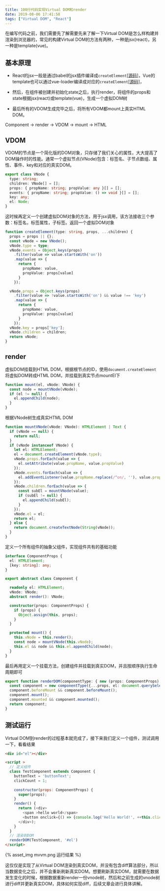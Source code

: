 ```yaml
---
title: 100行代码实现Virtual DOM和render
date: 2019-08-06 17:41:58
tags: ["Virtual DOM", "React"]
---
```

在编写代码之前，我们需要先了解需要先来了解一下Virtual DOM是怎么样构建并渲染到浏览器的，常见的构建Virtual DOM的方法有两种，一种是jsx(react)，另一种是template(vue)。
<!--more-->

## 基本原理
* React的jsx一般是通过babel的jsx插件编译成`createElement`[[源码]](https://github.com/facebook/react/blob/v16.13.1/packages/react/src/ReactElement.js#L348)，Vue的template也可以通过vue-loader编译成对应的`createElement`[[源码]](https://github.com/vuejs/vue/blob/v2.6.11/src/core/vdom/create-element.js#L28)，

* 然后，在组件被创建并初始化state之后，执行render，将组件的props和state根据jsx(react)或template(vue)，生成一个虚拟DOM树

* 最后所有的VDOM生成完毕之后，将所有VDOM都mount上真实HTML DOM。

Component -> render -> VDOM -> mount -> HTML

## VDOM
VDOM的节点是一个简化版的DOM对象，只存储了我们关心的属性，大大提高了DOM操作时的性能。通常一个虚拟节点(VNode)包含：标签名、子节点数组、属性、事件、key和对应的真实DOM。
```ts
export class VNode {
  type: string;
  children: VNode[] = [];
  props: { propName: string; propValue: any }[] = [];
  events: { propName: string; propValue: () => void }[] = [];
  key: any;
  el: Node;
}
```

这时候再定义一个创建虚拟DOM对象的方法，用于jsx调用，该方法接收三个参数：标签名，标签属性，子标签。返回一个虚拟DOM对象
```ts
function createElement(type: string, props, ...children) {
  props = props || {};
  const vNode = new VNode();
  vNode.type = type;
  vNode.events = Object.keys(props)
    .filter(value => value.startsWith('on'))
    .map(value => {
      return {
        propName: value,
        propValue: props[value]
      }
    });

  vNode.props = Object.keys(props)
    .filter(value => !value.startsWith('on') && value !== 'key')
    .map(value => {
      return {
        propName: value,
        propValue: props[value]
      }
    });
  vNode.key = props['key'];
  vNode.children = children;
  return vNode;
}
```

## render

虚拟DOM挂载到HTML DOM，根据根节点的ID，使用`document.createElement`将虚拟DOM转成HTML DOM，并挂载到真实节点mountEl下
```ts
function mount(el, vNode: VNode) {
  const node = mountVNode(vNode);
  if (el != null) {
    el.appendChild(node);
  }
}
```

根据VNode树生成真实HTML DOM
```ts
function mountVNode(vNode: VNode): HTMLElement | Text {
  if (vNode == null) {
    return null;
  }
  if (vNode instanceof VNode) {
    let el: HTMLElement;
    el = document.createElement(vNode.type);
    vNode.props.forEach(value => {
      el.setAttribute(value.propName, value.propValue)
    });
    vNode.events.forEach(value => {
      el.addEventListener(value.propName.replace(/^on/, ''), value.propValue);
    });
    vNode.children.forEach(value => {
      const subEl = mountVNode(value);
      if (subEl != null) {
        el.appendChild(subEl);
      }
    });
    vNode.el = el;
    return el;
  } else {
    return document.createTextNode(String(vNode));
  }
}
```

定义一个所有组件的抽象父组件，实现组件共有的基础功能

```ts
interface ComponentProps {
  el: HTMLElement;
  [key: string]: any;
}

export abstract class Component {

  readonly el: HTMLElement;
  vNode: VNode;
  abstract render(): VNode;

  constructor(props: ComponentProps) {
    if (props) {
      Object.assign(this, props);
    }
  }

  protected mount() {
    this.vNode = this.render();
    const node = mountVNode(this.vNode);
    this.el && node && this.el.appendChild(node);
  }
}
```

最后再用定义一个挂载方法，创建组件并挂载到真实DOM，并且按顺序执行生命周期即可

```ts
export function renderDOM(componentType: { new (props: ComponentProps) }, props, selector?: string) {
  const component = new componentType({...props, el: document.querySelector(selector)});
  component.beforeMount && component.beforeMount();
  component.mount();
  component.mounted && component.mounted();
  return component;
}
```

## 测试运行

Virtual DOM到render的过程基本就完成了，接下来我们定义一个组件，测试调用一下，看看结果


```html
<div id="el"></div>

<script >
  // 定义组件
  class TestComponent extends Component {
    buttonText = 'buttonText';
    clickCount = 1;
    
    constructor(props: ComponentProps) {
      super(props);
    }
    render() {
      return (<div>
        <span >hello world</span>
        <button onclick={() => {console.log('Hello World!', ++this.clickCount)}}>{this.buttonText}</button>
      </div>);
    }
  }
  // 渲染到DOM
  renderDOM(TestComponent, '#el')
</script>
```

{% asset_img mvvm.png 运行结果 %}


这仅仅是实现了从Virtual DOM渲染到真实DOM，并没有包含diff算法部分，所以当数据变化之后，并不会重新刷新真实DOM。想要刷新真实DOM，就需要在数据发生变化的时候，根据数据重新render一份vnode树，然后和之前生成的vnode树进行diff并更新真实DOM，具体如何实现diff，后续文章会进行具体讲解。
